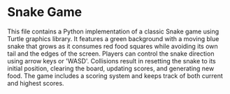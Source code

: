 # Snake Game

This file contains a Python implementation of a classic Snake game using Turtle graphics library. It features a green background with a moving blue snake that grows as it consumes red food squares while avoiding its own tail and the edges of the screen. Players can control the snake direction using arrow keys or 'WASD'. Collisions result in resetting the snake to its initial position, clearing the board, updating scores, and generating new food. The game includes a scoring system and keeps track of both current and highest scores.
